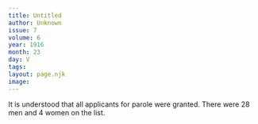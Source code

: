 ```yaml
---
title: Untitled
author: Unknown
issue: 7
volume: 6
year: 1916
month: 23
day: V
tags:
layout: page.njk
image:
---
```

It is understood that all applicants for parole were granted. There were 28 men and 4 women on the list.    
